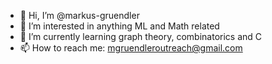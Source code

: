 - 👋 Hi, I’m @markus-gruendler
- 👀 I’m interested in anything ML and Math related
- 🌱 I’m currently learning graph theory, combinatorics and C
- 📫 How to reach me: mgruendleroutreach@gmail.com

<!---
markus-gruendler/markus-gruendler is a ✨ special ✨ repository because its `README.md` (this file) appears on your GitHub profile.
You can click the Preview link to take a look at your changes.
--->
